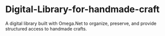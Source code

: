 # Digital-Library-for-handmade-craft
A digital library built with Omega.Net to organize, preserve, and provide structured access to handmade crafts.
